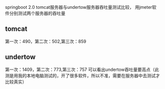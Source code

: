 springboot 2.0 tomcat服务器与undertow服务器吞吐量测试比较，
用jmeter软件分别测试两个服务器的吞吐量
## tomcat
第一次：490，第二次：502,第三次：859
## undertow
第一次：1409，第二次：773,第三次：757
可以看出undertow吞吐量要高点（此测是用我的本地电脑测试的，开了很多软件，所以不准，需要在服务器中去测试才比较真实）